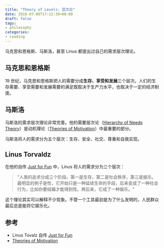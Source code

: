 ```yaml
---
title: "Theory of Levels: 层次论"
date: 2018-07-08T17:22:39+08:00
draft: false
tags:
- philosophy
categories:
- reading
---
```


马克思和恩格斯、马斯洛，甚至 Linus 都提出过自己的需求层次理论。

## 马克思和恩格斯

19 世纪，马克思和恩格斯把人的需要分成**生存、享受和发展**三个层次。人们的生存需要、享受需要和发展需要的满足既取决于生产力水平，也取决于一定的经济制度。

## 马斯洛

马斯洛的需求层次理论非常完善。他的需要层次论（[Hierarchy of Needs Theory](https://en.wikipedia.org/wiki/Maslow%27s_hierarchy_of_needs)）是动机理论（[Theories of Motivation](https://2012books.lardbucket.org/books/an-introduction-to-organizational-behavior-v1.1/s09-theories-of-motivation.html)）中最重要的部分。

马斯洛将人的需求分为五个层次：生存、安全、社交、尊重和自我实现。

## Linus Torvaldz

在他的自传 [Just for Fun](https://en.wikipedia.org/wiki/Just_for_Fun) 中，Linus 将人的需求分为三个层次：

> "人类的追求分成三个阶段。第一是生存，第二是社会秩序，第三是娱乐。最明显的例子是性，它开始只是一种延续生命的手段，后来变成了一种社会行为，比如你要结婚才能得到性。再后来，它成了一种娱乐。"

这个理论其实可以解释不少现象。不管一个工具最初是为了什么发明的，人民群众最后总是能将它娱乐化。

## 参考

- Linus Tovalz 自传 [Just for Fun](https://en.wikipedia.org/wiki/Just_for_Fun)
- [Theories of Motivation](https://2012books.lardbucket.org/books/an-introduction-to-organizational-behavior-v1.1/s09-theories-of-motivation.html)